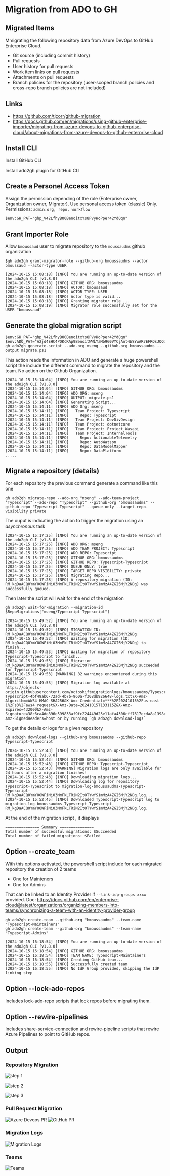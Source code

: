 # Migration from ADO to GH

## Migrated Items

Mmigrating the following repository data from Azure DevOps to GitHub Enterprise Cloud.

* Git source (including commit history)
* Pull requests
* User history for pull requests
* Work item links on pull requests
* Attachments on pull requests
* Branch policies for the repository (user-scoped branch policies and cross-repo branch policies are not included)

## Links
* https://github.com/tjcorr/github-migration
* https://docs.github.com/en/migrations/using-github-enterprise-importer/migrating-from-azure-devops-to-github-enterprise-cloud/about-migrations-from-azure-devops-to-github-enterprise-cloud


## Install CLI

Install GitHub CLI

Install ado2gh plugin for GitHub CLI

## Create a Personel Access Token

Assign the permission depending of the role (Enterprise owner, Organization owner, Migrator).
Use personal access token (classic) Only.
Permissions: `admin:org, repo, workflow`

```
$env:GH_PAT="ghp_V42LfhyBO0BenoitxYs8PVyHoPper42Yd0qn"
````

## Grant Importer Role

Allow `bmoussaud` user to migrate repository to the `moussaudms` github organization

```
$gh ado2gh grant-migrator-role --github-org bmoussaudms --actor bmoussaud --actor-type USER
```

```
[2024-10-15 15:08:18] [INFO] You are running an up-to-date version of the ado2gh CLI [v1.8.0]
[2024-10-15 15:08:18] [INFO] GITHUB ORG: bmoussaudms
[2024-10-15 15:08:18] [INFO] ACTOR: bmoussaud
[2024-10-15 15:08:18] [INFO] ACTOR TYPE: USER
[2024-10-15 15:08:18] [INFO] Actor type is valid...
[2024-10-15 15:08:18] [INFO] Granting migrator role ...
[2024-10-15 15:08:19] [INFO] Migrator role successfully set for the USER "bmoussaud"
```

## Generate the global migration script

```
$env:GH_PAT="ghp_V42LfhyBO0BenoitxYs8PVyHoPper42Yd0qn"
$env:ADO_PAT="A2jd4EHC4POKcRAp9BenoitWWLYaMb9G0VYCjAnt4W8YwAR7EFRQsJQQJ99AJACAAAAAAArohAAASAZDODzi8"
gh ado2gh generate-script --ado-org mseng --github-org bmoussaudms --output migrate.ps1 
```

This action reads the information in ADO and generate a huge powershell script the include the different command to migrate the repository and the team. No action on the Github Organization.

```
[2024-10-15 15:14:04] [INFO] You are running an up-to-date version of the ado2gh CLI [v1.8.0]
[2024-10-15 15:14:04] [INFO] GITHUB ORG: bmoussaudms
[2024-10-15 15:14:04] [INFO] ADO ORG: mseng
[2024-10-15 15:14:04] [INFO] OUTPUT: migrate.ps1
[2024-10-15 15:14:04] [INFO] Generating Script...
[2024-10-15 15:14:11] [INFO] ADO Org: mseng
[2024-10-15 15:14:11] [INFO]   Team Project: Typescript
[2024-10-15 15:14:11] [INFO]     Repo: Typescript
[2024-10-15 15:14:11] [INFO]   Team Project: DevDivDesign
[2024-10-15 15:14:11] [INFO]   Team Project: dotnetcore
[2024-10-15 15:14:11] [INFO]   Team Project: Project Wasabi
[2024-10-15 15:14:11] [INFO]   Team Project: InternalTools
[2024-10-15 15:14:11] [INFO]     Repo: ActionableTelemetry
[2024-10-15 15:14:11] [INFO]     Repo: AutoWatson
[2024-10-15 15:14:11] [INFO]     Repo: DataModelMapper
[2024-10-15 15:14:11] [INFO]     Repo: DataPlatform
.....
```

## Migrate a repository (details)

For each repository the previous command generate a command like this one

```
gh ado2gh migrate-repo --ado-org "mseng" --ado-team-project "Typescript" --ado-repo "Typescript" --github-org "bmoussaudms" --github-repo "Typescript-Typescript" --queue-only --target-repo-visibility private
```

The ouput is indicating the action to trigger the migration using an *asynchronous* task

```
[2024-10-15 15:17:25] [INFO] You are running an up-to-date version of the ado2gh CLI [v1.8.0]
[2024-10-15 15:17:25] [INFO] ADO ORG: mseng
[2024-10-15 15:17:25] [INFO] ADO TEAM PROJECT: Typescript
[2024-10-15 15:17:25] [INFO] ADO REPO: Typescript
[2024-10-15 15:17:25] [INFO] GITHUB ORG: bmoussaudms
[2024-10-15 15:17:25] [INFO] GITHUB REPO: Typescript-Typescript
[2024-10-15 15:17:25] [INFO] QUEUE ONLY: true
[2024-10-15 15:17:25] [INFO] TARGET REPO VISIBILITY: private
[2024-10-15 15:17:25] [INFO] Migrating Repo...
[2024-10-15 15:17:28] [INFO] A repository migration (ID: RM_kgDaACQ0YmY0OWFiNi03MmFkLTRiN2ItOTYwYS1mMzA4ZGI5MjY2NDg) was successfully queued.
```

Then later the script will wait for the end of the migration

```
gh ado2gh wait-for-migration --migration-id $RepoMigrations["mseng/Typescript-Typescript"]
```

```
[2024-10-15 15:49:52] [INFO] You are running an up-to-date version of the ado2gh CLI [v1.8.0]
[2024-10-15 15:49:52] [INFO] MIGRATION ID: RM_kgDaACQ0YmY0OWFiNi03MmFkLTRiN2ItOTYwYS1mMzA4ZGI5MjY2NDg
[2024-10-15 15:49:52] [INFO] Waiting for migration (ID: RM_kgDaACQ0YmY0OWFiNi03MmFkLTRiN2ItOTYwYS1mMzA4ZGI5MjY2NDg) to finish...
[2024-10-15 15:49:53] [INFO] Waiting for migration of repository Typescript-Typescript to finish...
[2024-10-15 15:49:53] [INFO] Migration RM_kgDaACQ0YmY0OWFiNi03MmFkLTRiN2ItOTYwYS1mMzA4ZGI5MjY2NDg succeeded for Typescript-Typescript
[2024-10-15 15:49:53] [WARNING] 82 warnings encountered during this migration
[2024-10-15 15:49:53] [INFO] Migration log available at https://objects-origin.githubusercontent.com/octoshiftmigrationlogs/bmoussaudms/Typescript-Typescript-4bf49ab6-72ad-4b7b-960a-f308db926648-logs.txt?X-Amz-Algorithm=AWS4-HMAC-SHA256&X-Amz-Credential=***%2F20241015%2Fus-east-1%2Fs3%2Faws4_request&X-Amz-Date=20241015T133115Z&X-Amz-Expires=432000&X-Amz-Signature=38c6ca4de896e599833af9fc224449d23e11afa4306cff7617ecda8a13984af0&X-Amz-SignedHeaders=host or by running `gh ado2gh download-logs`
``` 

To get the details or logs for a given repository

```
gh ado2gh download-logs --github-org bmoussaudms --github-repo Typescript-Typescript
```

```
[2024-10-15 15:52:43] [INFO] You are running an up-to-date version of the ado2gh CLI [v1.8.0]
[2024-10-15 15:52:43] [INFO] GITHUB ORG: bmoussaudms
[2024-10-15 15:52:43] [INFO] GITHUB REPO: Typescript-Typescript
[2024-10-15 15:52:43] [WARNING] Migration logs are only available for 24 hours after a migration finishes!
[2024-10-15 15:52:43] [INFO] Downloading migration logs...
[2024-10-15 15:52:44] [INFO] Downloading log for repository Typescript-Typescript to migration-log-bmoussaudms-Typescript-Typescript-RM_kgDaACQ0YmY0OWFiNi03MmFkLTRiN2ItOTYwYS1mMzA4ZGI5MjY2NDg.log...
[2024-10-15 15:52:45] [INFO] Downloaded Typescript-Typescript log to migration-log-bmoussaudms-Typescript-Typescript-RM_kgDaACQ0YmY0OWFiNi03MmFkLTRiN2ItOTYwYS1mMzA4ZGI5MjY2NDg.log.
```

At the end of the migration script , it displays

```
=============== Summary ===============
Total number of successful migrations: $Succeeded
Total number of failed migrations: $Failed
```

## Option --create_team

With this options activated, the powershell script include for each migrated repository the creation of 2 teams
* One for Mainteners
* One for Admins

That can be linked to an Identity Provider if `--link-idp-groups xxxx` provided.
Doc: https://docs.github.com/en/enterprise-cloud@latest/organizations/organizing-members-into-teams/synchronizing-a-team-with-an-identity-provider-group

```
gh ado2gh create-team --github-org "bmoussaudms" --team-name "Typescript-Maintainers" 
gh ado2gh create-team --github-org "bmoussaudms" --team-name "Typescript-Admins" 
```

```
[2024-10-15 16:18:54] [INFO] You are running an up-to-date version of the ado2gh CLI [v1.8.0]
[2024-10-15 16:18:54] [INFO] GITHUB ORG: bmoussaudms
[2024-10-15 16:18:54] [INFO] TEAM NAME: Typescript-Maintainers
[2024-10-15 16:18:54] [INFO] Creating GitHub team...
[2024-10-15 16:18:55] [INFO] Successfully created team
[2024-10-15 16:18:55] [INFO] No IdP Group provided, skipping the IdP linking step
```

## Option --lock-ado-repos         
Includes lock-ado-repo scripts that lock repos before migrating them.

## Option  --rewire-pipelines                 
Includes share-service-connection and rewire-pipeline scripts that rewire Azure Pipelines to point to GitHub repos.

## Output 

### Repository Migration

![step 1](img/step_1.png "Step 1")

![step 2](img/step_2.png "Step 2")

![step 3](img/step_4.png "Step 3")

### Pull Request Migration

![Azure Devops PR](img/PR_ADO.png "ADO")
![GitHub PR](img/PR_GH.png "ADO")


### Migration Logs

![Migration Logs](img/Migration_log.png "Migration Logs")

### Teams

![Teams](img/teams.png "teams")


